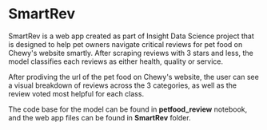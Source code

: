 # SmartRev

SmartRev is a web app created as part of Insight Data Science project that is designed to help pet owners navigate critical reviews for pet food on Chewy's website smartly. After scraping reviews with 3 stars and less, the model classifies each reviews as either health, quality or service. 

After prodiving the url of the pet food on Chewy's website, the user can see a visual breakdown of reviews across the 3 categories, as well as the review voted most helpful for each class.

The code base for the model can be found in **petfood_review** notebook, and the web app files can be found in **SmartRev** folder.

